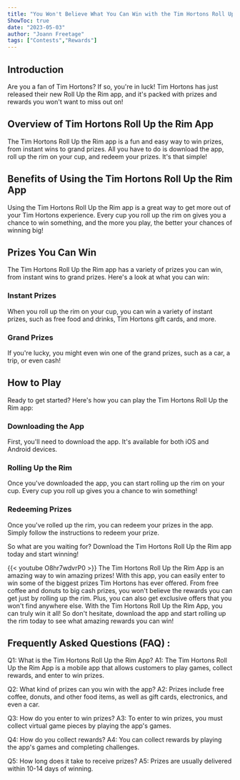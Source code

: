 ```yaml
---
title: "You Won't Believe What You Can Win with the Tim Hortons Roll Up the Rim App!"
ShowToc: true 
date: "2023-05-03"
author: "Joann Freetage" 
tags: ["Contests","Rewards"]
---
```

## Introduction

Are you a fan of Tim Hortons? If so, you're in luck! Tim Hortons has just released their new Roll Up the Rim app, and it's packed with prizes and rewards you won't want to miss out on!

## Overview of Tim Hortons Roll Up the Rim App

The Tim Hortons Roll Up the Rim app is a fun and easy way to win prizes, from instant wins to grand prizes. All you have to do is download the app, roll up the rim on your cup, and redeem your prizes. It's that simple!

## Benefits of Using the Tim Hortons Roll Up the Rim App

Using the Tim Hortons Roll Up the Rim app is a great way to get more out of your Tim Hortons experience. Every cup you roll up the rim on gives you a chance to win something, and the more you play, the better your chances of winning big!

## Prizes You Can Win

The Tim Hortons Roll Up the Rim app has a variety of prizes you can win, from instant wins to grand prizes. Here's a look at what you can win:

### Instant Prizes

When you roll up the rim on your cup, you can win a variety of instant prizes, such as free food and drinks, Tim Hortons gift cards, and more.

### Grand Prizes

If you're lucky, you might even win one of the grand prizes, such as a car, a trip, or even cash!

## How to Play

Ready to get started? Here's how you can play the Tim Hortons Roll Up the Rim app:

### Downloading the App

First, you'll need to download the app. It's available for both iOS and Android devices.

### Rolling Up the Rim

Once you've downloaded the app, you can start rolling up the rim on your cup. Every cup you roll up gives you a chance to win something!

### Redeeming Prizes

Once you've rolled up the rim, you can redeem your prizes in the app. Simply follow the instructions to redeem your prize.

So what are you waiting for? Download the Tim Hortons Roll Up the Rim app today and start winning!

{{< youtube O8hr7wdvrP0 >}} 
The Tim Hortons Roll Up the Rim App is an amazing way to win amazing prizes! With this app, you can easily enter to win some of the biggest prizes Tim Hortons has ever offered. From free coffee and donuts to big cash prizes, you won't believe the rewards you can get just by rolling up the rim. Plus, you can also get exclusive offers that you won't find anywhere else. With the Tim Hortons Roll Up the Rim App, you can truly win it all! So don't hesitate, download the app and start rolling up the rim today to see what amazing rewards you can win!

## Frequently Asked Questions (FAQ) :
Q1: What is the Tim Hortons Roll Up the Rim App?
A1: The Tim Hortons Roll Up the Rim App is a mobile app that allows customers to play games, collect rewards, and enter to win prizes.

Q2: What kind of prizes can you win with the app?
A2: Prizes include free coffee, donuts, and other food items, as well as gift cards, electronics, and even a car.

Q3: How do you enter to win prizes?
A3: To enter to win prizes, you must collect virtual game pieces by playing the app's games.

Q4: How do you collect rewards?
A4: You can collect rewards by playing the app's games and completing challenges.

Q5: How long does it take to receive prizes?
A5: Prizes are usually delivered within 10-14 days of winning.


